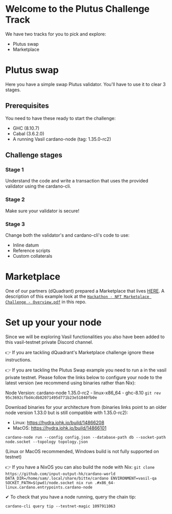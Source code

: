 # Welcome to the Plutus Challenge Track 

We have two tracks for you to pick and explore:

- Plutus swap
- Marketplace

# Plutus swap
Here you have a simple swap Plutus validator. You'll have to use it to clear 3 stages.


## Prerequisites

You need to have these ready to start the challenge:

- GHC (8.10.7)
- Cabal (3.6.2.0)
- A running Vasil cardano-node (tag: 1.35.0-rc2)


## Challenge stages

### Stage 1
Understand the code and write a transaction that uses the provided validator using the cardano-cli.

### Stage 2
Make sure your validator is secure!

### Stage 3
Change both the validator's and cardano-cli's code to use:

- Inline datum
- Reference scripts
- Custom collaterals

# Marketplace

One of our partners (dQuadrant) prepared a Marketplace that lives [HERE](https://github.com/dQuadrant/cardano-marketplace).
A description of this example look at the [`Hackathon - NFT Marketplace Challenge - Overview.pdf`](https://github.com/input-output-hk/plutus-community/blob/main/plutus-challenge-track/Hackathon%20-%20NFT%20Marketplace%20Challenge%20-%20Overview.pdf) in this repo.



# Set up your your node

Since we will be exploring Vasil functionalities you also have been added to this vasil-testnet private Discord channel.

👉 If you are tackling dQuadrant's Marketplace challenge ignore these instructions.

👉 If you are tackling the Plutus Swap example you need to run a  in the vasil private testnet. Please follow the links below to configure your node to the latest version (we recommend using binaries rather than Nix):

Node Version: cardano-node 1.35.0-rc2 - linux-x86_64 - ghc-8.10 `git rev 95c3692cfbd4cdb82071495d771b23e51840fb0e`

Download binaries for your architecture from (binaries links point to an older node version 1.33.0 but is still compatible with 1.35.0-rc2): 
- Linux: https://hydra.iohk.io/build/14866208 
- MacOS: https://hydra.iohk.io/build/14866101 

`cardano-node run --config config.json --database-path db --socket-path node.socket --topology topology.json`

(Linux or MacOS recommended, Windows build is not fully supported on testnet)

👉 If you have a NixOS you can also build the node with Nix:
`git clone https://github.com/input-output-hk/cardano-world` 
`DATA_DIR=/home/sam/.local/share/bitte/cardano ENVIRONMENT=vasil-qa SOCKET_PATH=$(pwd)/node.socket nix run .#x86_64-linux.cardano.entrypoints.cardano-node`

✔ To check that you have a node running, query the chain tip:

`cardano-cli query tip --testnet-magic 1097911063`

